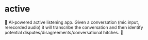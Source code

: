 # active
:construction:
AI-powered active listening app. Given a conversation (mic input, rerecorded audio) it will transcribe the conversation and then identify potential disputes/disagreements/conversational hitches.
:construction:
